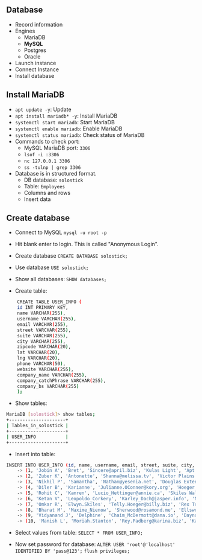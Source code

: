 ## Database
* Record information
* Engines
	* MariaDB
	* **MySQL** 
	* Postgres
	* Oracle
* Launch instance
* Connect Instance
* Install database
## Install MariaDB
* `apt update -y`: Update 
* `apt install mariadb* -y`: Install MariaDB
* `systemctl start mariadb`: Start MariaDB
* `systemctl enable mariadb`: Enable MariaDB
* `systemctl status mariadb`: Check status of MariaDB
* Commands to check port:
	* MySQL MariaDB port: `3306`
	* `lsof -i :3306` 
	* `nc 127.0.0.1 3306`
	* `ss -tulnp | grep 3306`
* Database is in structured format.
	* DB database: `solostick`
	* Table: `Employees`
	* Columns and rows
	* Insert data
## Create database
* Connect to MySQL
	`mysql -u root -p`
* Hit blank enter to login. This is called "Anonymous Login".
* Create database
	`CREATE DATABASE solostick;`
* Use database
	`USE solostick;`
* Show all databases:
	`SHOW databases;`

* Create table:
```bash
	CREATE TABLE USER_INFO (
    id INT PRIMARY KEY,
    name VARCHAR(255),
    username VARCHAR(255),
    email VARCHAR(255),
    street VARCHAR(255),
    suite VARCHAR(255),
    city VARCHAR(255),
    zipcode VARCHAR(20),
    lat VARCHAR(20),
    lng VARCHAR(20),
    phone VARCHAR(50),
    website VARCHAR(255),
    company_name VARCHAR(255),
    company_catchPhrase VARCHAR(255),
    company_bs VARCHAR(255)
    );
```

* Show tables:
```bash
MariaDB [solostick]> show tables;
+---------------------+
| Tables_in_solostick |
+---------------------+
| USER_INFO           |
+---------------------+
```

* Insert into table:
```bash
INSERT INTO USER_INFO (id, name, username, email, street, suite, city, zipcode, lat, lng, phone, website, company_name, company_catchPhrase, company_bs) VALUES
    -> (1, 'Jobin A', 'Bret', 'Sincere@april.biz', 'Kulas Light', 'Apt. 556', 'Gwenborough', '92998-3874', '-37.3159', '81.1496', '1-770-736-8031 x56442', 'hildegard.org', 'Romaguera-Crona', 'Multi-layered client-server neural-net', 'harness real-time e-markets'),
    -> (2, 'Zuber K', 'Antonette', 'Shanna@melissa.tv', 'Victor Plains', 'Suite 879', 'Wisokyburgh', '90566-7771', '-43.9509', '-34.4618', '010-692-6593 x09125', 'anastasia.net', 'Deckow-Crist', 'Proactive didactic contingency', 'synergize scalable supply-chains'),
    -> (3, 'Nikhil P', 'Samantha', 'Nathan@yesenia.net', 'Douglas Extension', 'Suite 847', 'McKenziehaven', '59590-4157', '-68.6102', '-47.0653', '1-463-123-4447', 'ramiro.info', 'Romaguera-Jacobson', 'Face to face bifurcated interface', 'e-enable strategic applications'),
    -> (4, 'Diler B', 'Karianne', 'Julianne.OConner@kory.org', 'Hoeger Mall', 'Apt. 692', 'South Elvis', '53919-4257', '29.4572', '-164.2990', '493-170-9623 x156', 'kale.biz', 'Robel-Corkery', 'Multi-tiered zero tolerance productivity', 'transition cutting-edge web services'),
    -> (5, 'Rohit C', 'Kamren', 'Lucio_Hettinger@annie.ca', 'Skiles Walks', 'Suite 351', 'Roscoeview', '33263', '-31.8129', '62.5342', '(254)954-1289', 'demarco.info', 'Keebler LLC', 'User-centric fault-tolerant solution', 'revolutionize end-to-end systems'),
    -> (6, 'Ketan V', 'Leopoldo_Corkery', 'Karley_Dach@jasper.info', 'Norberto Crossing', 'Apt. 950', 'South Christy', '23505-1337', '-71.4197', '71.7478', '1-477-935-8478 x6430', 'ola.org', 'Considine-Lockman', 'Synchronised bottom-line interface', 'e-enable innovative applications'),
    -> (7, 'Omkar R', 'Elwyn.Skiles', 'Telly.Hoeger@billy.biz', 'Rex Trail', 'Suite 280', 'Howemouth', '58804-1099', '24.8918', '21.8984', '210.067.6132', 'elvis.io', 'Johns Group', 'Configurable multimedia task-force', 'generate enterprise e-tailers'),
    -> (8, 'Bharat M', 'Maxime_Nienow', 'Sherwood@rosamond.me', 'Ellsworth Summit', 'Suite 729', 'Aliyaview', '45169', '-14.3990', '-120.7677', '586.493.6943 x140', 'jacynthe.com', 'Abernathy Group', 'Implemented secondary concept', 'e-enable extensible e-tailers'),
    -> (9, 'Vidyanand J', 'Delphine', 'Chaim_McDermott@dana.io', 'Dayna Park', 'Suite 449', 'Bartholomebury', '76495-3109', '24.6463', '-168.8889', '(775)976-6794 x41206', 'conrad.com', 'Yost and Sons', 'Switchable contextually-based project', 'aggregate real-time technologies'),
    -> (10, 'Manish L', 'Moriah.Stanton', 'Rey.Padberg@karina.biz', 'Kattie Turnpike', 'Suite 198', 'Lebsackbury', '31428-2261', '-38.2386', '57.2232', '024-648-3804', 'ambrose.net', 'Hoeger LLC', 'Centralized empowering task-force', 'target end-to-end models');
```

* Select values from table:
	`SELECT * FROM USER_INFO;`

* Now set password for database:
	`ALTER USER 'root'@'localhost' IDENTIFIED BY 'pass@123';`
	`flush privileges;`
